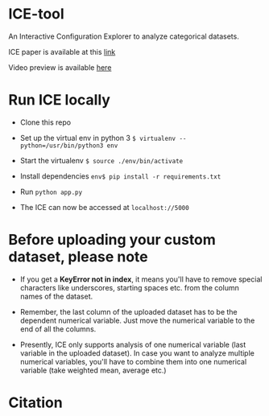 # ICE-tool
An Interactive Configuration Explorer to analyze categorical datasets. 

ICE paper is available at this [link](http://www3.cs.stonybrook.edu/~mueller/papers/ICE_paper_Camera_ready.pdf)

Video preview is available [here](https://www.youtube.com/watch?v=0mD3IEjjq0U&feature=youtu.be)

# Run ICE locally

* Clone this repo

* Set up the virtual env in python 3 ```$ virtualenv --python=/usr/bin/python3 env```
 
* Start the virtualenv ```$ source ./env/bin/activate```

* Install dependencies ```env$ pip install -r requirements.txt```

* Run ```python app.py```

* The ICE can now be accessed at ```localhost://5000```

# Before uploading your custom dataset, please note

* If you get a **KeyError not in index**, it means you'll have to remove special characters like underscores, starting spaces etc. from the column names of the dataset. 

* Remember, the last column of the uploaded dataset has to be the dependent numerical variable. Just move the numerical variable to the end of all the columns. 

* Presently, ICE only supports analysis of one numerical variable (last variable in the uploaded dataset). In case you want to analyze multiple numerical variables, you'll have to combine them into one numerical variable (take weighted mean, average etc.)

# Citation 
